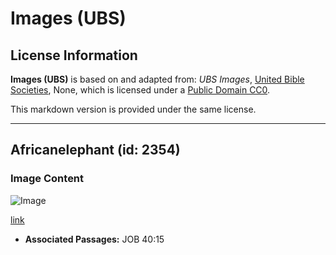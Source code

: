 # Images (UBS)

## License Information

**Images (UBS)** is based on and adapted from: _UBS Images_, [United Bible Societies](https://unitedbiblesocieties.org/), None, which is licensed under a [Public Domain CC0](https://creativecommons.org/public-domain/cc0/).

This markdown version is provided under the same license.



--------------------------------

## Africanelephant (id: 2354)

### Image Content

![Image](https://cdn.aquifer.bible/aquifer-content/resources/Media/WEB-0011_africanelephant.jpg)

[link](https://cdn.aquifer.bible/aquifer-content/resources/Media/WEB-0011_africanelephant.jpg)

* **Associated Passages:** JOB 40:15

